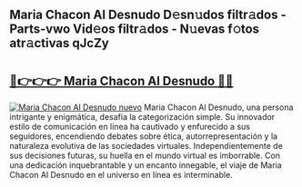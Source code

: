 ## Maria Chacon Al Desnudo D𝚎sn𝚞dos filtr𝚊dos - Parts-vwo Vid𝚎os filtr𝚊dos - N𝚞evas f𝚘tos atr𝚊ctivas qJcZy

# <h2><a href="http://mb485o.tromn.icu/?c=Maria+Chacon+Al+Desnudo">🔗👉👉👉 Maria Chacon Al Desnudo 🔗🔗</a></h2>

[![Maria Chacon Al Desnudo nuevo](https://i.imgur.com/pEAQMta.gif)](http://mb485o.tromn.icu/?c=Maria+Chacon+Al+Desnudo)
Maria Chacon Al Desnudo, una persona intrigante y enigmática, desafía la categorización simple. Su innovador estilo de comunicación en línea ha cautivado y enfurecido a sus seguidores, encendiendo debates sobre ética, autorrepresentación y la naturaleza evolutiva de las sociedades virtuales. Independientemente de sus decisiones futuras, su huella en el mundo virtual es imborrable. Con una dedicación inquebrantable y un encanto innegable, el viaje de Maria Chacon Al Desnudo en el universo en línea es interminable.
